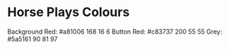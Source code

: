 # Horse Plays Colours

Background Red: #a81006 168 16 6
Button Red: #c83737 200 55 55
Grey: #5a5161 90 81 97
